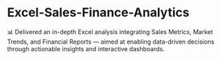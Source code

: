 # Excel-Sales-Finance-Analytics
📊 Delivered an in-depth Excel analysis integrating Sales Metrics, Market Trends, and Financial Reports — aimed at enabling data-driven decisions through actionable insights and interactive dashboards.
